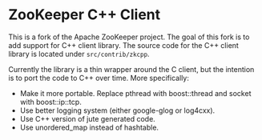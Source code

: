 # ZooKeeper C++ Client

This is a fork of the Apache ZooKeeper project. The goal of this fork is to add
support for C++ client library. The source code for the C++ client library is
located under `src/contrib/zkcpp`.

Currently the library is a thin wrapper around the C client, but the intention
is to port the code to C++ over time. More specifically:

* Make it more portable. Replace pthread with boost::thread and socket with
  boost::ip::tcp.
* Use better logging system (either google-glog or log4cxx).
* Use C++ version of jute generated code.
* Use unordered_map instead of hashtable.
